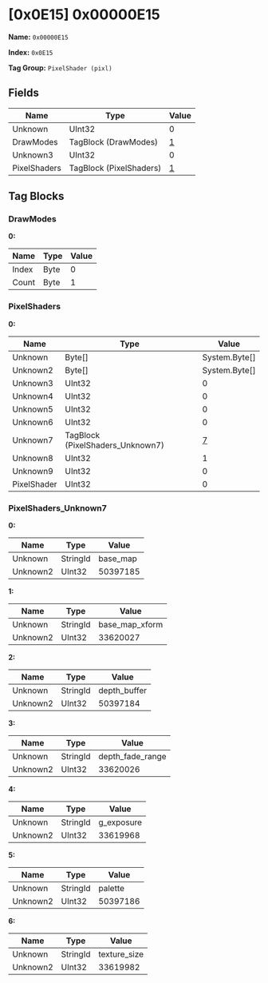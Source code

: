 # [0x0E15] 0x00000E15

**Name:** ```0x00000E15```

**Index:** ```0x0E15```

**Tag Group:** ```PixelShader (pixl)```

## Fields

Name	| Type	| Value
---	|---	|---	|
Unknown	|UInt32	|0
DrawModes	|TagBlock (DrawModes)	|[1](#drawmodes)
Unknown3	|UInt32	|0
PixelShaders	|TagBlock (PixelShaders)	|[1](#pixelshaders)


## Tag Blocks

### DrawModes

**0:**

Name	| Type	| Value
---	|---	|---	|
Index	|Byte	|0
Count	|Byte	|1


### PixelShaders

**0:**

Name	| Type	| Value
---	|---	|---	|
Unknown	|Byte[]	|System.Byte[]
Unknown2	|Byte[]	|System.Byte[]
Unknown3	|UInt32	|0
Unknown4	|UInt32	|0
Unknown5	|UInt32	|0
Unknown6	|UInt32	|0
Unknown7	|TagBlock (PixelShaders_Unknown7)	|[7](#pixelshaders_unknown7)
Unknown8	|UInt32	|1
Unknown9	|UInt32	|0
PixelShader	|UInt32	|0


### PixelShaders_Unknown7

**0:**

Name	| Type	| Value
---	|---	|---	|
Unknown	|StringId	|base_map
Unknown2	|UInt32	|50397185


**1:**

Name	| Type	| Value
---	|---	|---	|
Unknown	|StringId	|base_map_xform
Unknown2	|UInt32	|33620027


**2:**

Name	| Type	| Value
---	|---	|---	|
Unknown	|StringId	|depth_buffer
Unknown2	|UInt32	|50397184


**3:**

Name	| Type	| Value
---	|---	|---	|
Unknown	|StringId	|depth_fade_range
Unknown2	|UInt32	|33620026


**4:**

Name	| Type	| Value
---	|---	|---	|
Unknown	|StringId	|g_exposure
Unknown2	|UInt32	|33619968


**5:**

Name	| Type	| Value
---	|---	|---	|
Unknown	|StringId	|palette
Unknown2	|UInt32	|50397186


**6:**

Name	| Type	| Value
---	|---	|---	|
Unknown	|StringId	|texture_size
Unknown2	|UInt32	|33619982


